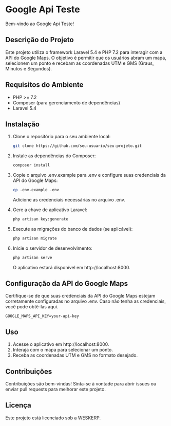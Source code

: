 # Google Api Teste

Bem-vindo ao Google Api Teste!

## Descrição do Projeto

Este projeto utiliza o framework Laravel 5.4 e PHP 7.2 para interagir com a API do Google Maps. O objetivo é permitir que os usuários abram um mapa, selecionem um ponto e recebam as coordenadas UTM e GMS (Graus, Minutos e Segundos).

## Requisitos do Ambiente

- PHP >= 7.2
- Composer (para gerenciamento de dependências)
- Laravel 5.4

## Instalação

1. Clone o repositório para o seu ambiente local:

   ```bash 
   git clone https://github.com/seu-usuario/seu-projeto.git
2. Instale as dependências do Composer:
    ```bash
    composer install
3. Copie o arquivo .env.example para .env e configure suas credenciais da API do Google Maps:
    ```bash
    cp .env.example .env
    ```
    Adicione as credenciais necessárias no arquivo .env.
4. Gere a chave de aplicativo Laravel:
    ```bash
    php artisan key:generate
5. Execute as migrações do banco de dados (se aplicável):
    ```bash
    php artisan migrate
6. Inicie o servidor de desenvolvimento:
    ```bash
    php artisan serve
    ```
    O aplicativo estará disponível em http://localhost:8000.
## Configuração da API do Google Maps
Certifique-se de que suas credenciais da API do Google Maps estejam corretamente configuradas no arquivo .env. Caso não tenha as credenciais, você pode obtê-las aqui.
```env
GOOGLE_MAPS_API_KEY=your-api-key
```
## Uso
1. Acesse o aplicativo em http://localhost:8000.
2. Interaja com o mapa para selecionar um ponto.
3. Receba as coordenadas UTM e GMS no formato desejado.
## Contribuições
Contribuições são bem-vindas! Sinta-se à vontade para abrir issues ou enviar pull requests para melhorar este projeto.
## Licença
Este projeto está licenciado sob a WESKERP.
